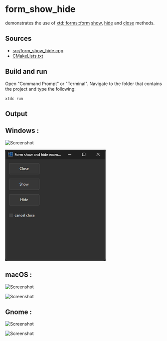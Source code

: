 # form_show_hide

demonstrates the use of [xtd::forms::form](https://gammasoft71.github.io/xtd/reference_guides/latest/classxtd_1_1forms_1_1form.html) [show](https://gammasoft71.github.io/xtd/reference_guides/latest/classxtd_1_1forms_1_1control.html#aeaab12d088fadade7d68feeb5e584b06), [hide](https://gammasoft71.github.io/xtd/reference_guides/latest/classxtd_1_1forms_1_1control.html#a8dea9e6798c6cf9928360ad437d247d4) and [close](https://gammasoft71.github.io/xtd/reference_guides/latest/classxtd_1_1forms_1_1form.html#aa15c46b6ffb3f8df16dab0d6edf796bf) methods.

## Sources

* [src/form_show_hide.cpp](src/form_show_hide.cpp)
* [CMakeLists.txt](CMakeLists.txt)

## Build and run

Open "Command Prompt" or "Terminal". Navigate to the folder that contains the project and type the following:

```shell
xtdc run
```

## Output

## Windows :

![Screenshot](../../../../docs/pictures/examples/form_show_hide_w.png)

![Screenshot](../../../../docs/pictures/examples/form_show_hide_wd.png)

## macOS :

![Screenshot](../../../../docs/pictures/examples/form_show_hide_m.png)

![Screenshot](../../../../docs/pictures/examples/form_show_hide_md.png)

## Gnome :

![Screenshot](../../../../docs/pictures/examples/form_show_hide_g.png)

![Screenshot](../../../../docs/pictures/examples/form_show_hide_gd.png)
